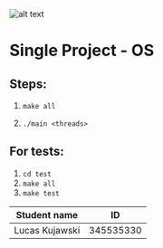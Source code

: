 ![alt text](https://www.hit.ac.il/.upload/academic-entrepreneurship/iris/partners/shenkarLogo.jpg "Shenkar")

Single Project - OS
=====================================

Steps:
-------
1. ```make all```

2. ```./main <threads>```

For tests:
-------
1. ```cd test```
2. ```make all```
3. ```make test```

Student name       | ID
| -------------     |-------------
| Lucas Kujawski    | 345535330




